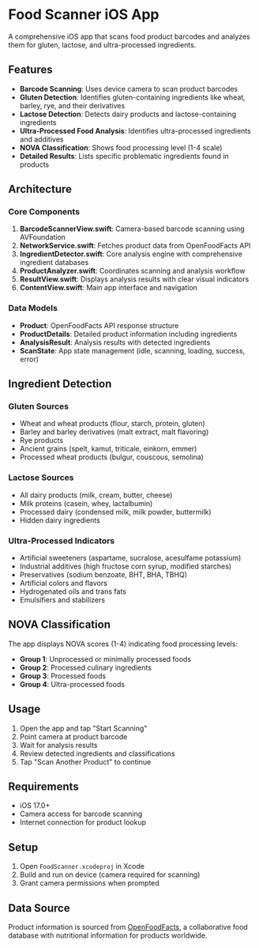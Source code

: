 # Food Scanner iOS App

A comprehensive iOS app that scans food product barcodes and analyzes them for gluten, lactose, and ultra-processed ingredients.

## Features

- **Barcode Scanning**: Uses device camera to scan product barcodes
- **Gluten Detection**: Identifies gluten-containing ingredients like wheat, barley, rye, and their derivatives
- **Lactose Detection**: Detects dairy products and lactose-containing ingredients
- **Ultra-Processed Food Analysis**: Identifies ultra-processed ingredients and additives
- **NOVA Classification**: Shows food processing level (1-4 scale)
- **Detailed Results**: Lists specific problematic ingredients found in products

## Architecture

### Core Components

1. **BarcodeScannerView.swift**: Camera-based barcode scanning using AVFoundation
2. **NetworkService.swift**: Fetches product data from OpenFoodFacts API
3. **IngredientDetector.swift**: Core analysis engine with comprehensive ingredient databases
4. **ProductAnalyzer.swift**: Coordinates scanning and analysis workflow
5. **ResultView.swift**: Displays analysis results with clear visual indicators
6. **ContentView.swift**: Main app interface and navigation

### Data Models

- **Product**: OpenFoodFacts API response structure
- **ProductDetails**: Detailed product information including ingredients
- **AnalysisResult**: Analysis results with detected ingredients
- **ScanState**: App state management (idle, scanning, loading, success, error)

## Ingredient Detection

### Gluten Sources
- Wheat and wheat products (flour, starch, protein, gluten)
- Barley and barley derivatives (malt extract, malt flavoring)
- Rye products
- Ancient grains (spelt, kamut, triticale, einkorn, emmer)
- Processed wheat products (bulgur, couscous, semolina)

### Lactose Sources
- All dairy products (milk, cream, butter, cheese)
- Milk proteins (casein, whey, lactalbumin)
- Processed dairy (condensed milk, milk powder, buttermilk)
- Hidden dairy ingredients

### Ultra-Processed Indicators
- Artificial sweeteners (aspartame, sucralose, acesulfame potassium)
- Industrial additives (high fructose corn syrup, modified starches)
- Preservatives (sodium benzoate, BHT, BHA, TBHQ)
- Artificial colors and flavors
- Hydrogenated oils and trans fats
- Emulsifiers and stabilizers

## NOVA Classification

The app displays NOVA scores (1-4) indicating food processing levels:
- **Group 1**: Unprocessed or minimally processed foods
- **Group 2**: Processed culinary ingredients
- **Group 3**: Processed foods
- **Group 4**: Ultra-processed foods

## Usage

1. Open the app and tap "Start Scanning"
2. Point camera at product barcode
3. Wait for analysis results
4. Review detected ingredients and classifications
5. Tap "Scan Another Product" to continue

## Requirements

- iOS 17.0+
- Camera access for barcode scanning
- Internet connection for product lookup

## Setup

1. Open `FoodScanner.xcodeproj` in Xcode
2. Build and run on device (camera required for scanning)
3. Grant camera permissions when prompted

## Data Source

Product information is sourced from [OpenFoodFacts](https://world.openfoodfacts.org/), a collaborative food database with nutritional information for products worldwide.